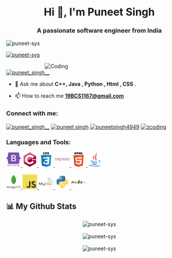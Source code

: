 <h1 align="center">Hi 👋, I'm Puneet Singh</h1>
<h3 align="center">A passionate software engineer from India</h3>


<p align="left"> <img src="https://komarev.com/ghpvc/?username=puneet-sys&label=Profile%20views&color=0e75b6&style=flat" alt="puneet-sys" /> </p>

<p align="left"> <a href="https://github.com/puneet-sys/github-profile-trophy"><img src="https://github-profile-trophy.vercel.app/?username=puneet-sys&title=Commits,Repositories&theme=onedark" alt="puneet-sys" /></a> </p>

<img align="right" alt="Coding" width="400" src="https://img.etimg.com/thumb/msid-84146083,width-1015,height-761,imgsize-638053,resizemode-8,quality-100/prime/technology-and-startups/booting-up-developer-economy-how-tech-startups-are-helping-coders-build-and-test-software-faster.jpg"/>

 
<p align="left"> <a href="https://twitter.com/puneet_singh__" target="blank"><img src="https://img.shields.io/twitter/follow/puneet_singh__?logo=twitter&style=for-the-badge" alt="puneet_singh__" /></a> </p>

- 💬 Ask me about **C++, Java , Python , Html , CSS .**

- 📫 How to reach me **19BCS1167@gmail.com**

<h3 align="left">Connect with me:</h3>
<p align="left">
<a href="https://twitter.com/puneet_singh__" target="blank"><img align="center" src="https://raw.githubusercontent.com/rahuldkjain/github-profile-readme-generator/master/src/images/icons/Social/twitter.svg" alt="puneet_singh__" height="30" width="40" /></a>
<a href="https://linkedin.com/in//puneet-singh-3549951b5" target="blank"><img align="center" src="https://raw.githubusercontent.com/rahuldkjain/github-profile-readme-generator/master/src/images/icons/Social/linked-in-alt.svg" alt="puneet singh" height="30" width="40" /></a>
<a href="https://www.hackerrank.com/puneetsingh4949" target="blank"><img align="center" src="https://raw.githubusercontent.com/rahuldkjain/github-profile-readme-generator/master/src/images/icons/Social/hackerrank.svg" alt="puneetsingh4949" height="30" width="40" /></a>
<a href="https://auth.geeksforgeeks.org/user/zcoding" target="blank"><img align="center" src="https://raw.githubusercontent.com/rahuldkjain/github-profile-readme-generator/master/src/images/icons/Social/geeks-for-geeks.svg" alt="zcoding" height="30" width="40" /></a>
</p>

<h3 align="left">Languages and Tools:</h3>
<p align="left"> <a href="https://getbootstrap.com" target="_blank" rel="noreferrer"> <img src="https://raw.githubusercontent.com/devicons/devicon/master/icons/bootstrap/bootstrap-plain-wordmark.svg" alt="bootstrap" width="40" height="40"/> </a> <a href="https://www.w3schools.com/cpp/" target="_blank" rel="noreferrer"> <img src="https://raw.githubusercontent.com/devicons/devicon/master/icons/cplusplus/cplusplus-original.svg" alt="cplusplus" width="40" height="40"/> </a> <a href="https://www.w3schools.com/css/" target="_blank" rel="noreferrer"> <img src="https://raw.githubusercontent.com/devicons/devicon/master/icons/css3/css3-original-wordmark.svg" alt="css3" width="40" height="40"/> </a> <a href="https://expressjs.com" target="_blank" rel="noreferrer"> <img src="https://raw.githubusercontent.com/devicons/devicon/master/icons/express/express-original-wordmark.svg" alt="express" width="40" height="40"/> </a> <a href="https://www.w3.org/html/" target="_blank" rel="noreferrer"> <img src="https://raw.githubusercontent.com/devicons/devicon/master/icons/html5/html5-original-wordmark.svg" alt="html5" width="40" height="40"/> </a> <a href="https://www.java.com" target="_blank" rel="noreferrer"> <img src="https://raw.githubusercontent.com/devicons/devicon/master/icons/java/java-original.svg" alt="java" width="40" height="40"/> </a> <br> </br>  <a href="https://www.mongodb.com/" target="_blank" rel="noreferrer"> <img src="https://raw.githubusercontent.com/devicons/devicon/master/icons/mongodb/mongodb-original-wordmark.svg" alt="mongodb" width="40" height="40"/> </a> <a href="https://developer.mozilla.org/en-US/docs/Web/JavaScript" target="_blank" rel="noreferrer"> <img src="https://raw.githubusercontent.com/devicons/devicon/master/icons/javascript/javascript-original.svg" alt="javascript" width="40" height="40"/> </a> <a href="https://www.mysql.com/" target="_blank" rel="noreferrer"> <img src="https://raw.githubusercontent.com/devicons/devicon/master/icons/mysql/mysql-original-wordmark.svg" alt="mysql" width="40" height="40"/> </a> <a href="https://www.python.org" target="_blank" rel="noreferrer"> <img src="https://raw.githubusercontent.com/devicons/devicon/master/icons/python/python-original.svg" alt="python" width="40" height="40"/> </a> <a href="https://nodejs.org" target="_blank" rel="noreferrer"> <img src="https://raw.githubusercontent.com/devicons/devicon/master/icons/nodejs/nodejs-original-wordmark.svg" alt="nodejs" width="40" height="40"/> </a>  </p>

## 📊 My Github Stats

<p align="center">
    <img align="center" src="https://github-readme-stats.vercel.app/api/top-langs?username=puneet-sys&show_icons=true&locale=en&layout=compact&theme=tokyonight" alt="puneet-sys" />
</p>
<p align="center">
    <img align="center" src="https://github-readme-stats.vercel.app/api?username=puneet-sys&show_icons=true&locale=en&theme=radical" alt="puneet-sys" />
</p>
<p align="center">
    <img align="center" src=http://github-readme-streak-stats.herokuapp.com?user=puneet-sys&theme=dracula&date_format=M%20j%5B%2C%20Y%5D" alt="puneet-sys" />
</p>

